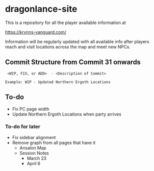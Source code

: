 # dragonlance-site

This is a repository for all the player available information at

https://krynns-vanguard.com/

Information will be regularly updated with all available info after players reach and visit locations across the map and meet new NPCs.

## Commit Structure from Commit 31 onwards
```
 <WIP, FIX, or ADD>  - <Description of Commit>

Example: WIP - Updated Northern Ergoth Locations
```
## To-do
- Fix PC page width
- Update Northern Ergoth Locations when party arrives

### To-do for later
- Fix sidebar alignment
- Remove graph from all pages that have it
  - Ansalon Map
  - Session Notes
    - March 23
    - April 6
